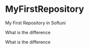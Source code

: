# MyFirstRepository
My First Repository in Softuni


What is the difference

What is the difference

